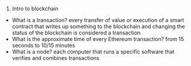 01. Intro to blockchain

- What is a transaction?
    every transfer of value or execution of a smart contract that writes up something to the blockchain and changing the status of the blockchain is considered a transaction
- What is the approximate time of every Ethereum transaction?
    from 15 seconds to 10/15 minutes
- What is a node?
    each computer that runs a specific software that verifies and combines transactions